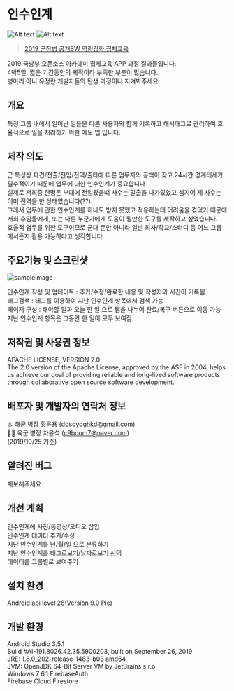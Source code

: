 # 인수인계
![Alt text](https://img.shields.io/badge/data-app-green) ![Alt text](https://img.shields.io/badge/price-%240-lightgrey) 
> [2019 군장병 공개SW 역량강화 집체교육](http://osam.kr/osam/collective/offline)  

2019 국방부 오픈소스 아카데미 집체교육 APP 과정 결과물입니다.  
4박5일, 짧은 기간동안의 제작이라 부족한 부분이 많습니다.  
병아리 아니 유정란 개발자들의 탄생 과정이니 지켜봐주세요. 

## 개요
 특정 그룹 내에서 일어난 일들을 다른 사용자와 함께 기록하고 해시태그로 관리하여 효율적으로 일을 처리하기 위한 메모 앱 입니다.

## 제작 의도
  군 특성상 파견/전출/전입/전역/출타에 따른 업무자의 공백이 잦고 24시간 경계태세가 필수적이기 때문에 업무에 대한 인수인계가 중요합니다  
  실제로 저희중 한명은 부대에 전입왔을떄 사수는 말출을 나가있었고 심지어 제 사수는 이미 전역을 한 상태였습니다(??).  
  그래서 업무에 관한 인수인계를 하나도 받지 못했고 적응하는데 어려움을 겪었기 때문에 저희 후임들에게, 또는 다른 누군가에게 도움이 될만한 도구를
  제작하고 싶었습니다.  
  효율적 업무를 위한 도구이므로 군대 뿐만 아니라 일반 회사/학교/스터디 등 어느 그룹에서든지 활용 가능하다고 생각합니다.
  
## 주요기능 및 스크린샷 
![sampleimage](https://user-images.githubusercontent.com/54443620/67521449-de5b9b80-f6e5-11e9-9063-4c5cb17c4585.gif)

인수인계 작성 및 업데이트 : 추가/수정/완료한 내용 및 작성자와 시간이 기록됨  
태그검색 : 태그를 이용하여 지난 인수인계 항목에서 검색 가능  
페이지 구성 : 해야할 일과 오늘 한 일 으로 탭을 나누어 완료/복구 버튼으로 이동 가능  
지난 인수인계 항목은 그동안 한 일이 모두 보여짐


## 저작권 및 사용권 정보
APACHE LICENSE, VERSION 2.0  
The 2.0 version of the Apache License, approved by the ASF in 2004, helps us achieve our goal of providing reliable and long-lived software products through collaborative open source software development.

## 배포자 및 개발자의 연락처 정보
:anchor: 해군 병장 황윤용 (dbsdydghkd@gmail.com)  
:running_man: 육군 병장 차윤석 (c9boom7@naver.com)   
(2019/10/25 기준)

## 알려진 버그
제보해주세요  

## 개선 게획
인수인계에 사진/동영상/오디오 삽입  
인수인계 데이터 추가/수정  
지난 인수인계를 년/월/일 으로 분류하기   
지난 인수인계를 태그로보기/날짜로보기 선택   
데이터를 그룹별로 보여주기

## 설치 환경
Android api level 28(Version 9.0 Pie)

## 개발 환경

 Android Studio 3.5.1  
 Build #AI-191.8026.42.35.5900203, built on September 26, 2019  
 JRE: 1.8.0_202-release-1483-b03 amd64  
 JVM: OpenJDK 64-Bit Server VM by JetBrains s.r.o  
 Windows 7 6.1
 FirebaseAuth  
 Firebase Cloud Firestore

